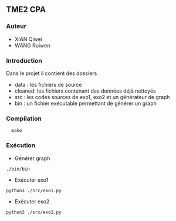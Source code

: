 ## TME2 CPA

### Auteur
- XIAN Qiwei
- WANG Ruiwen

### Introduction
Dans le projet il contient des dossiers

- data : les fichiers de source
- cleaned: les fichiers contenant des données déjà nettoyés
- src : les codes sources de exo1, exo2 et un générateur de graph
- bin : un fichier exécutable permettant de générer un graph


### Compilation
```
  make
```

### Exécution
- Générer graph
```
./bin/bin
```
- Exécuter exo1
```
python3 ./src/exo1.py
```
- Exécuter exo2
```
python3 ./src/exo2.py
```
